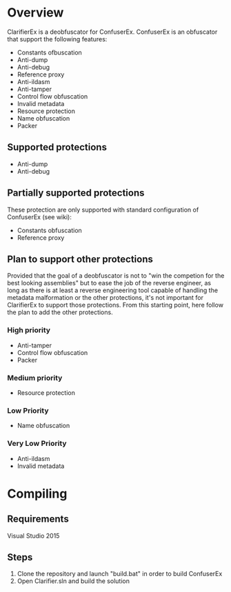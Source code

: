 # Overview

ClarifierEx is a deobfuscator for ConfuserEx.
ConfuserEx is an obfuscator that support the following features:
  - Constants ofbuscation
  - Anti-dump
  - Anti-debug
  - Reference proxy
  - Anti-ildasm
  - Anti-tamper
  - Control flow obfuscation
  - Invalid metadata
  - Resource protection
  - Name obfuscation
  - Packer


## Supported protections
  - Anti-dump
  - Anti-debug

## Partially supported protections
These protection are only supported with standard configuration of ConfuserEx (see wiki):

  - Constants obfuscation
  - Reference proxy

## Plan to support other protections
Provided that the goal of a deobfuscator is not to "win the competion for the best looking assemblies" but to ease the job of the reverse engineer, as long as there is at least a reverse engineering tool capable of handling the metadata malformation or the other protections, it's not important for ClarifierEx to support those protections. From this starting point, here follow the plan to add the other protections.

### High priority
  - Anti-tamper
  - Control flow obfuscation
  - Packer

### Medium priority
  - Resource protection

### Low Priority
  - Name obfuscation

### Very Low Priority
  - Anti-ildasm
  - Invalid metadata

# Compiling
## Requirements
Visual Studio 2015
## Steps
1. Clone the repository and launch "build.bat" in order to build ConfuserEx 
2. Open Clarifier.sln and build the solution
